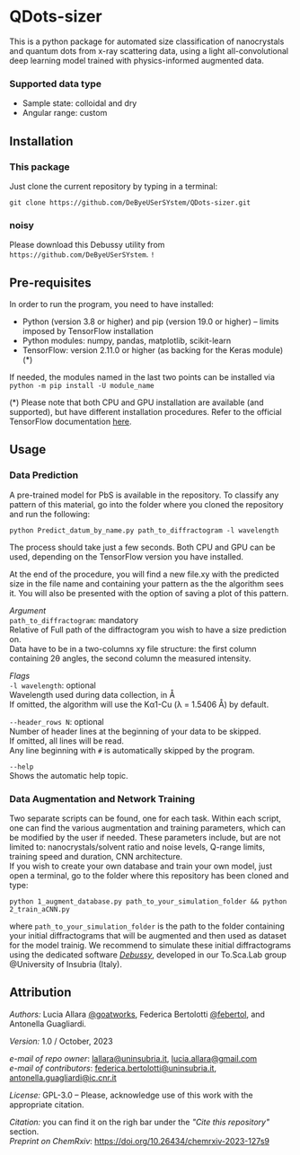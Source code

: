 # QDots-sizer

This is a python package for automated size classification of nanocrystals and quantum dots
from  x-ray scattering data, using a light all-convolutional deep
learning model trained with physics-informed augmented data.


### Supported data type
 * Sample state: colloidal and dry
 * Angular range: custom


## Installation
### This package
Just clone the current repository by typing in a terminal:
```
git clone https://github.com/DeByeUSerSYstem/QDots-sizer.git
```
### noisy
Please download this Debussy utility from `https://github.com/DeByeUSerSYstem`. `!`


## Pre-requisites
In order to run the program, you need to have installed:

 * Python (version 3.8 or higher) and pip (version 19.0 or higher) – limits imposed by TensorFlow installation
 * Python modules: numpy, pandas, matplotlib, scikit-learn
 * TensorFlow: version 2.11.0 or higher (as backing for the Keras module) (\*)

If needed, the modules named in the last two points can be installed via `python -m pip install -U module_name`

(\*) Please note that both CPU and GPU installation are available (and supported), but
have different installation procedures. Refer to the official TensorFlow documentation
<a href="https://www.tensorflow.org/install">here</a>.


## Usage

### Data Prediction
A pre-trained model for PbS is available in the repository. To classify any pattern
of this material, go into the folder where you cloned the repository and run the following:
```
python Predict_datum_by_name.py path_to_diffractogram -l wavelength
```
The process should take just a few seconds. Both CPU and GPU can be used, depending
on the TensorFlow version you have installed.

At the end of the procedure, you will find a new file.xy with the predicted size in the file name and
containing your pattern as the the algorithm sees it. You will also be presented with the option 
of saving a plot of this pattern.

_Argument_<br/>
`path_to_diffractogram`: mandatory<br/>
Relative of Full path of the diffractogram you wish to have a size prediction on.<br/>
Data have to be in a two-columns xy file structure: the first column containing 2θ angles,
the second column the measured intensity.

_Flags_<br/>
`-l wavelength`: optional<br/>
Wavelength used during data collection, in Å<br/> 
If omitted, the algorithm will use the Kα1-Cu (λ = 1.5406 Å) by default.

`--header_rows N`: optional<br/>
Number of header lines at the beginning of your data to be skipped.<br/> 
If omitted, all lines will be read.<br/>
Any line beginning with `#` is automatically skipped by the program.

`--help`<br/>
Shows the automatic help topic.

### Data Augmentation and Network Training
Two separate scripts can be found, one for each task.
Within each script, one can find the various augmentation and training parameters, 
which can be modified by the user if needed. These parameters include, but are not limited
to: nanocrystals/solvent ratio and noise levels, Q-range limits, training speed and duration, CNN architecture.<br/>
If you wish to create your own database and train your own model, just open a terminal, 
go to the folder where this repository has been cloned and type:
```
python 1_augment_database.py path_to_your_simulation_folder && python 2_train_aCNN.py
```
where `path_to_your_simulation_folder` is the path to the folder containing your initial diffractograms
that will be augmented and then used as dataset for the model trainig. 
We recommend to simulate these initial diffractograms using the dedicated software
<a href="https://debyeusersystem.github.io/">_Debussy_</a>, 
developed in our To.Sca.Lab group @University of Insubria (Italy).


## Attribution
*Authors:*
Lucia Allara <a href="https://github.com/goatworks">@goatworks</a>,
Federica Bertolotti <a href="https://github.com/febertol">@febertol</a>,
and Antonella Guagliardi.

*Version:* 1.0 / October, 2023

*e-mail of repo owner*: lallara@uninsubria.it, lucia.allara@gmail.com<br/>
*e-mail of contributors*: federica.bertolotti@uninsubria.it, antonella.guagliardi@ic.cnr.it

*License:* GPL-3.0 – Please, acknowledge use of this work with the appropriate citation.

*Citation:* you can find it on the righ bar under the *"Cite this repository"* section.<br/>
*Preprint on ChemRxiv*: https://doi.org/10.26434/chemrxiv-2023-127s9
